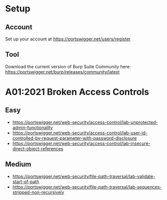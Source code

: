 # Setup

## Account
Set up your account at https://portswigger.net/users/register

## Tool
Download the current version of Burp Suite Community here: https://portswigger.net/burp/releases/community/latest


# A01:2021 Broken Access Controls

## Easy
* https://portswigger.net/web-security/access-control/lab-unprotected-admin-functionality
* https://portswigger.net/web-security/access-control/lab-user-id-controlled-by-request-parameter-with-password-disclosure
* https://portswigger.net/web-security/access-control/lab-insecure-direct-object-references

## Medium
* https://portswigger.net/web-security/file-path-traversal/lab-validate-start-of-path
* https://portswigger.net/web-security/file-path-traversal/lab-sequences-stripped-non-recursively
